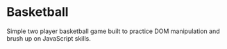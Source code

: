 # Basketball
Simple two player basketball game built to practice DOM manipulation and brush up on JavaScript skills.
